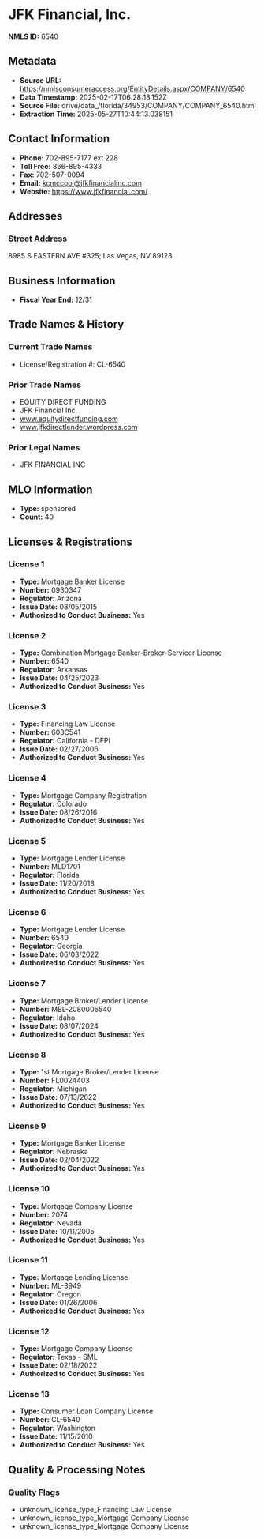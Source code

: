 # JFK Financial, Inc.

**NMLS ID:** 6540

## Metadata
- **Source URL:** https://nmlsconsumeraccess.org/EntityDetails.aspx/COMPANY/6540
- **Data Timestamp:** 2025-02-17T06:28:18.152Z
- **Source File:** drive/data_/florida/34953/COMPANY/COMPANY_6540.html
- **Extraction Time:** 2025-05-27T10:44:13.038151

## Contact Information
- **Phone:** 702-895-7177 ext 228
- **Toll Free:** 866-895-4333
- **Fax:** 702-507-0094
- **Email:** kcmccool@jfkfinancialinc.com
- **Website:** https://www.jfkfinancial.com/

## Addresses
### Street Address
8985 S EASTERN AVE #325; Las Vegas, NV 89123

## Business Information
- **Fiscal Year End:** 12/31

## Trade Names & History
### Current Trade Names
- License/Registration #: CL-6540

### Prior Trade Names
- EQUITY DIRECT FUNDING
- JFK Financial Inc.
- www.equitydirectfunding.com
- www.jfkdirectlender.wordpress.com

### Prior Legal Names
- JFK FINANCIAL INC

## MLO Information
- **Type:** sponsored
- **Count:** 40

## Licenses & Registrations

### License 1
- **Type:** Mortgage Banker License
- **Number:** 0930347
- **Regulator:** Arizona
- **Issue Date:** 08/05/2015
- **Authorized to Conduct Business:** Yes

### License 2
- **Type:** Combination Mortgage Banker-Broker-Servicer License
- **Number:** 6540
- **Regulator:** Arkansas
- **Issue Date:** 04/25/2023
- **Authorized to Conduct Business:** Yes

### License 3
- **Type:** Financing Law License
- **Number:** 603C541
- **Regulator:** California - DFPI
- **Issue Date:** 02/27/2006
- **Authorized to Conduct Business:** Yes

### License 4
- **Type:** Mortgage Company Registration
- **Regulator:** Colorado
- **Issue Date:** 08/26/2016
- **Authorized to Conduct Business:** Yes

### License 5
- **Type:** Mortgage Lender License
- **Number:** MLD1701
- **Regulator:** Florida
- **Issue Date:** 11/20/2018
- **Authorized to Conduct Business:** Yes

### License 6
- **Type:** Mortgage Lender License
- **Number:** 6540
- **Regulator:** Georgia
- **Issue Date:** 06/03/2022
- **Authorized to Conduct Business:** Yes

### License 7
- **Type:** Mortgage Broker/Lender License
- **Number:** MBL-2080006540
- **Regulator:** Idaho
- **Issue Date:** 08/07/2024
- **Authorized to Conduct Business:** Yes

### License 8
- **Type:** 1st Mortgage Broker/Lender License
- **Number:** FL0024403
- **Regulator:** Michigan
- **Issue Date:** 07/13/2022
- **Authorized to Conduct Business:** Yes

### License 9
- **Type:** Mortgage Banker License
- **Regulator:** Nebraska
- **Issue Date:** 02/04/2022
- **Authorized to Conduct Business:** Yes

### License 10
- **Type:** Mortgage Company License
- **Number:** 2074
- **Regulator:** Nevada
- **Issue Date:** 10/11/2005
- **Authorized to Conduct Business:** Yes

### License 11
- **Type:** Mortgage Lending License
- **Number:** ML-3949
- **Regulator:** Oregon
- **Issue Date:** 01/26/2006
- **Authorized to Conduct Business:** Yes

### License 12
- **Type:** Mortgage Company License
- **Regulator:** Texas - SML
- **Issue Date:** 02/18/2022
- **Authorized to Conduct Business:** Yes

### License 13
- **Type:** Consumer Loan Company License
- **Number:** CL-6540
- **Regulator:** Washington
- **Issue Date:** 11/15/2010
- **Authorized to Conduct Business:** Yes

## Quality & Processing Notes
### Quality Flags
- unknown_license_type_Financing Law License
- unknown_license_type_Mortgage Company License
- unknown_license_type_Mortgage Company License
